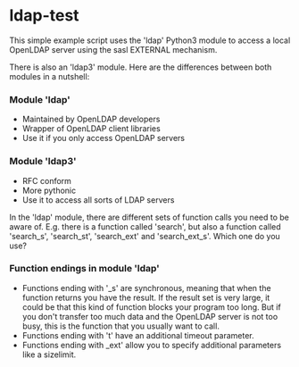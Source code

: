 # ldap-test
This simple example script uses the 'ldap' Python3 module to access a local OpenLDAP server using the sasl EXTERNAL mechanism. 

There is also an 'ldap3' module. Here are the differences between both modules in a nutshell:

### Module 'ldap'
- Maintained by OpenLDAP developers
- Wrapper of OpenLDAP client libraries
- Use it if you only access OpenLDAP servers

### Module 'ldap3'
- RFC conform
- More pythonic
- Use it to access all sorts of LDAP servers

In the 'ldap' module, there are different sets of function calls you need to be aware of. E.g. there is a function called 'search', but also a function called 'search_s', 'search_st', 'search_ext' and 'search_ext_s'. Which one do you use?

### Function endings in module 'ldap'
- Functions ending with '_s' are synchronous, meaning that when the function returns you have the result. If the result set is very large, it could be that this kind of function blocks your program too long. But if you don't transfer too much data and the OpenLDAP server is not too busy, this is the function that you usually want to call.
- Functions ending with 't' have an additional timeout parameter.
- Functions ending with _ext' allow you to specify additional parameters like a sizelimit.
